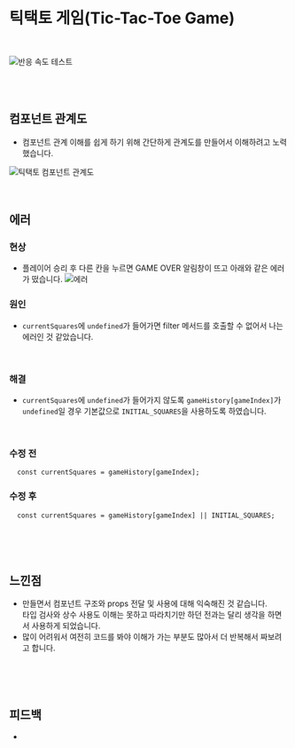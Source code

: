 # 틱택토 게임(Tic-Tac-Toe Game)

<br/>

![반응 속도 테스트](https://github.com/user-attachments/assets/16a0cad2-ed14-4cb4-8a46-c085fd9795ce)

<br/><br/>

## 컴포넌트 관계도
- 컴포넌트 관계 이해를 쉽게 하기 위해 간단하게 관계도를 만들어서 이해하려고 노력했습니다.

![틱택토 컴포넌트 관계도](https://github.com/user-attachments/assets/c4e1bd3f-e80f-4850-8a26-69bab0f25581)

<br/>

## 에러
### 현상
- 플레이어 승리 후 다른 칸을 누르면 GAME OVER 알림창이 뜨고 아래와 같은 에러가 떴습니다. 
![에러](https://github.com/user-attachments/assets/1c76ef2d-7f26-4ac9-9acc-e8a2c15caa19)

### 원인
- `currentSquares`에 `undefined`가 들어가면 filter 메서드를 호출할 수 없어서 나는 에러인 것 같았습니다.

<br/>

### 해결
- `currentSquares`에 `undefined`가 들어가지 않도록 `gameHistory[gameIndex]`가 `undefined`일 경우 기본값으로 `INITIAL_SQUARES`을 사용하도록 하였습니다.

<br/>

### 수정 전
```
  const currentSquares = gameHistory[gameIndex];
```

### 수정 후
```
  const currentSquares = gameHistory[gameIndex] || INITIAL_SQUARES;
```

<br/><br/><br/>

## 느낀점
- 만들면서 컴포넌트 구조와 props 전달 및 사용에 대해 익숙해진 것 같습니다. <br/> 타입 검사와 상수 사용도 이해는 못하고 따라치기만 하던 전과는 달리 생각을 하면서 사용하게 되었습니다.
- 많이 어려워서 여전히 코드를 봐야 이해가 가는 부분도 많아서 더 반복해서 짜보려고 합니다. 

<br/><br/><br/>

## 피드백
- 

<br/><br/>
